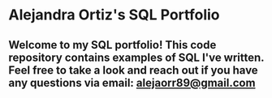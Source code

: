 # Alejandra Ortiz's SQL Portfolio 

## Welcome to my SQL portfolio! This code repository contains examples of SQL I've written. Feel free to take a look and reach out if you have any questions via email: alejaorr89@gmail.com
